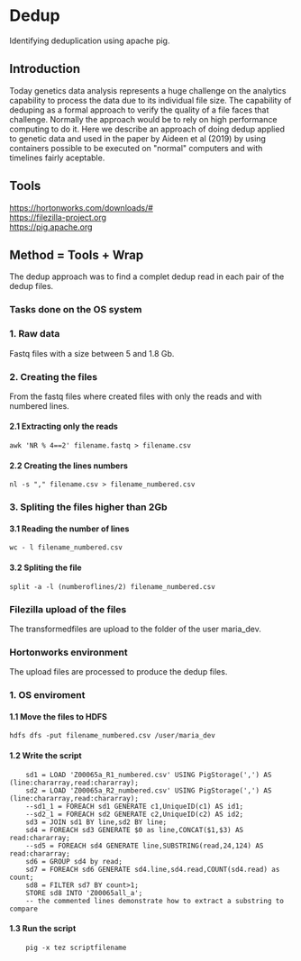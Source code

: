 # Dedup
Identifying deduplication using apache pig.
## Introduction
Today genetics data analysis represents a huge challenge on the analytics capability to process the data due to its individual file size. The capability of deduping as a formal approach to verify the quality of a file faces that challenge. Normally the approach would be to rely on high performance computing to do it. Here we describe an approach of doing dedup applied to genetic data and used in the paper by Aideen et al (2019) by using containers possible to be executed on "normal" computers and with timelines fairly aceptable.
## Tools
https://hortonworks.com/downloads/# \
https://filezilla-project.org \
https://pig.apache.org  
## Method = Tools + Wrap
The dedup approach was to find a complet dedup read in each pair of the dedup files.
### Tasks done on the OS system
### 1. Raw data
Fastq files with a size between 5 and 1.8 Gb.
### 2. Creating the files
From the fastq files where created files with only the reads and with numbered lines.
#### 2.1 Extracting only the reads
    awk 'NR % 4==2' filename.fastq > filename.csv
#### 2.2 Creating the lines numbers
    nl -s "," filename.csv > filename_numbered.csv
### 3. Spliting the files higher than 2Gb
#### 3.1 Reading the number of lines
    wc - l filename_numbered.csv
#### 3.2 Spliting the file
    split -a -l (numberoflines/2) filename_numbered.csv
    
### Filezilla upload of the files
The transformedfiles are upload to the folder of the user maria_dev.

### Hortonworks environment
The upload files are processed to produce the dedup files.
### 1. OS enviroment
#### 1.1 Move the files to HDFS
    hdfs dfs -put filename_numbered.csv /user/maria_dev
#### 1.2 Write the script
        sd1 = LOAD 'Z00065a_R1_numbered.csv' USING PigStorage(',') AS (line:chararray,read:chararray);
        sd2 = LOAD 'Z00065a_R2_numbered.csv' USING PigStorage(',') AS (line:chararray,read:chararray);
        --sd1_1 = FOREACH sd1 GENERATE c1,UniqueID(c1) AS id1;
        --sd2_1 = FOREACH sd2 GENERATE c2,UniqueID(c2) AS id2;
        sd3 = JOIN sd1 BY line,sd2 BY line;
        sd4 = FOREACH sd3 GENERATE $0 as line,CONCAT($1,$3) AS read:chararray;
        --sd5 = FOREACH sd4 GENERATE line,SUBSTRING(read,24,124) AS read:chararray;
        sd6 = GROUP sd4 by read;
        sd7 = FOREACH sd6 GENERATE sd4.line,sd4.read,COUNT(sd4.read) as count;
        sd8 = FILTER sd7 BY count>1;
        STORE sd8 INTO 'Z00065all_a';
        -- the commented lines demonstrate how to extract a substring to compare
#### 1.3 Run the script
        pig -x tez scriptfilename

